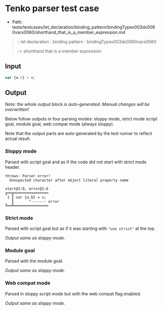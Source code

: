 # Tenko parser test case

- Path: tests/testcases/let_declaration/binding_pattern/bindingTypex003dx0060varx0060/shorthand_that_is_a_member_expression.md

> :: let declaration : binding pattern : bindingTypex003dx0060varx0060
>
> ::> shorthand that is a member expression

## Input

`````js
var {a.b} = v;
`````

## Output

_Note: the whole output block is auto-generated. Manual changes will be overwritten!_

Below follow outputs in four parsing modes: sloppy mode, strict mode script goal, module goal, web compat mode (always sloppy).

Note that the output parts are auto-generated by the test runner to reflect actual result.

### Sloppy mode

Parsed with script goal and as if the code did not start with strict mode header.

`````
throws: Parser error!
  Unexpected character after object literal property name

start@1:0, error@1:6
╔══╦════════════════
 1 ║ var {a.b} = v;
   ║       ^------- error
╚══╩════════════════

`````

### Strict mode

Parsed with script goal but as if it was starting with `"use strict"` at the top.

_Output same as sloppy mode._

### Module goal

Parsed with the module goal.

_Output same as sloppy mode._

### Web compat mode

Parsed in sloppy script mode but with the web compat flag enabled.

_Output same as sloppy mode._

